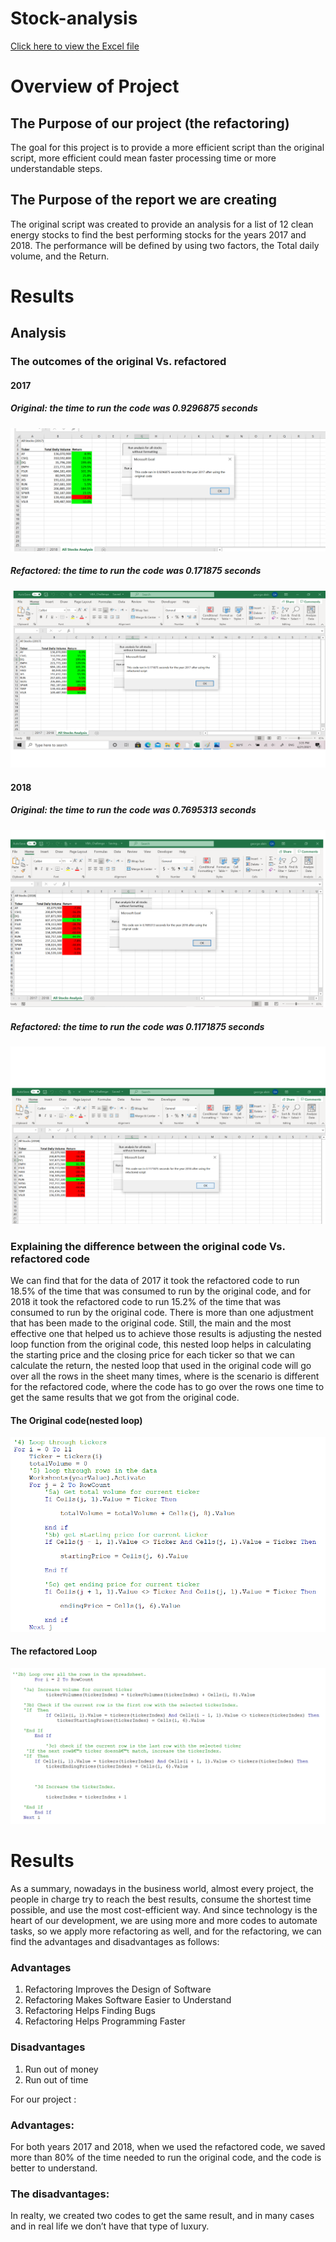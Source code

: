 # Stock-analysis
[Click here to view the Excel file](https://github.com/ALEIN3/Stock-analysis/blob/main/VBA_Challenge.xlsm)

# Overview of Project

## The Purpose of our project (the refactoring)
The goal for this project is to provide a more efficient script than the original script, more efficient could mean faster processing time or more understandable steps.

## The Purpose of the report we are creating

The original script was created to provide an analysis for a list of 12 clean energy stocks to find the best performing stocks for the years 2017 and 2018. The performance will be defined by using two factors, the Total daily volume, and the Return.

# Results

## Analysis
### The outcomes of the original Vs. refactored  
#### 2017 

 ##### Original: the time to run the code was 0.9296875 seconds
 
 ![](https://github.com/ALEIN3/Stock-analysis/blob/main/resources/2017_original.png)
 
 ##### Refactored: the time to run the code was 0.171875 seconds
 
 ![](https://github.com/ALEIN3/Stock-analysis/blob/main/resources/2017%20refactored.png)
 
#### 2018 

 ##### Original: the time to run the code was 0.7695313 seconds
 
 ![](https://github.com/ALEIN3/Stock-analysis/blob/main/resources/2018%20original.png)
 
 ##### Refactored: the time to run the code was 0.1171875 seconds
 ![](https://github.com/ALEIN3/Stock-analysis/blob/main/resources/2018%20refactored.png)
 
### Explaining the difference between the original code Vs. refactored code

 We can find that for the data of 2017 it took the refactored code to run 18.5% of the time that was consumed to run by the original code, and for 2018 it took the refactored code to run 15.2% of the time that was consumed to run by the original code.
There is more than one adjustment that has been made to the original code. Still, the main and the most effective one that helped us to achieve those results is adjusting the nested loop function from the original code, this nested loop helps in calculating the starting price and the closing price for each ticker so that we can calculate the return, the nested loop that used in the original code will go over all the rows in the sheet many times, where is the scenario is different for the refactored code, where the code has to go over the rows one time to get the same results that we got from the original code.

#### The Original code(nested loop)

![](https://github.com/ALEIN3/Stock-analysis/blob/main/resources/original%20code(%20nested%20loop).png)

#### The refactored Loop

![](https://github.com/ALEIN3/Stock-analysis/blob/main/resources/Refactored%20code.png)

# Results
 As a summary, nowadays in the business world, almost every project, the people in charge try to reach the best results, consume the shortest time possible, and use the most cost-efficient way. And since technology is the heart of our development, we are using more and more codes to automate tasks, so we apply more refactoring as well, and for the refactoring, we can find the advantages and disadvantages as follows:
### Advantages 
1.	Refactoring Improves the Design of Software
2.	Refactoring Makes Software Easier to Understand
3.	Refactoring Helps Finding Bugs
4.	Refactoring Helps Programming Faster

### Disadvantages

1.	Run out of money
2.	Run out of time

For our project :
### Advantages:
For both years 2017 and 2018, when we used the refactored code, we saved more than 80% of the time needed to run the original code, and the code is better to understand. 
### The disadvantages:
In realty, we created two codes to get the same result, and in many cases and in real life we don’t have that type of luxury. 
